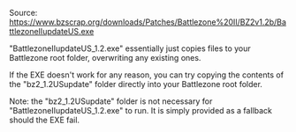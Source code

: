 Source: https://www.bzscrap.org/downloads/Patches/Battlezone%20II/BZ2v1.2b/BattlezoneIIupdateUS.exe

"BattlezoneIIupdateUS_1.2.exe" essentially just copies files to your Battlezone root folder, overwriting any existing ones.

If the EXE doesn't work for any reason, you can try copying the contents of the "bz2_1.2USupdate" folder directly into your Battlezone root folder.

Note: the "bz2_1.2USupdate" folder is not necessary for "BattlezoneIIupdateUS_1.2.exe" to run. It is simply provided as a fallback should the EXE fail.